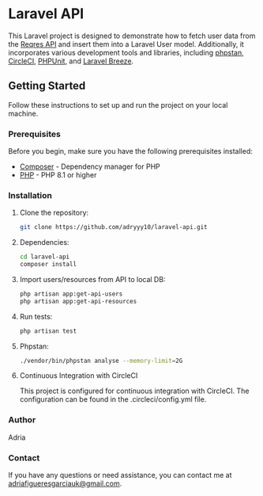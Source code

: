 # Laravel API

This Laravel project is designed to demonstrate how to fetch user data from the [Reqres API](https://reqres.in/) and insert them into a Laravel User model. Additionally, it incorporates various development tools and libraries, including [phpstan](https://phpstan.org/), [CircleCI](https://circleci.com/), [PHPUnit](https://phpunit.de/), and [Laravel Breeze](https://laravel.com/docs/8.x/starter-kits#breeze).

## Getting Started

Follow these instructions to set up and run the project on your local machine.

### Prerequisites

Before you begin, make sure you have the following prerequisites installed:

- [Composer](https://getcomposer.org/) - Dependency manager for PHP
- [PHP](https://www.php.net/downloads.php) - PHP 8.1 or higher

### Installation

1. Clone the repository:

   ```bash
   git clone https://github.com/adryyy10/laravel-api.git
   ```
2. Dependencies:
   ```bash
   cd laravel-api
   composer install
   ```
3. Import users/resources from API to local DB:
   ```bash
   php artisan app:get-api-users
   php artisan app:get-api-resources
   ```
4. Run tests:
   ```bash
   php artisan test
   ```
5. Phpstan:
   ```bash
   ./vendor/bin/phpstan analyse --memory-limit=2G
   ```

6. Continuous Integration with CircleCI
   
    This project is configured for continuous integration with CircleCI. The configuration can be found in the .circleci/config.yml file.

### Author
Adria

### Contact
If you have any questions or need assistance, you can contact me at adriafigueresgarciauk@gmail.com.
